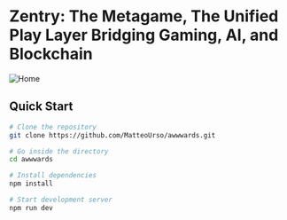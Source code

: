 # Zentry: The Metagame, The Unified Play Layer Bridging Gaming, AI, and Blockchain

![Home](https://github.com/MatteoUrso/awwwards/image.PNG "Home")

## Quick Start

```bash
# Clone the repository
git clone https://github.com/MatteoUrso/awwwards.git

# Go inside the directory
cd awwwards

# Install dependencies
npm install

# Start development server
npm run dev
```
